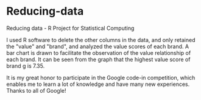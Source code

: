 # Reducing-data
Reducing data - R Project for Statistical Computing

I used R software to delete the other columns in the data, and only retained the "value" and "brand", and analyzed the value scores of each brand. A bar chart is drawn to facilitate the observation of the value relationship of each brand. It can be seen from the graph that the highest value score of brand g is 7.35.

It is my great honor to participate in the Google code-in competition, which enables me to learn a lot of knowledge and have many new experiences. Thanks to all of Google!

